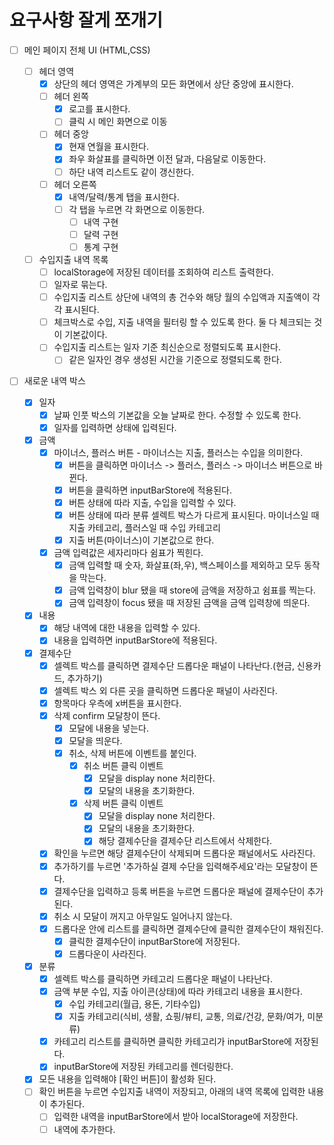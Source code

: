 # 요구사항 잘게 쪼개기

- [ ] 메인 페이지 전체 UI (HTML,CSS)

  - [ ] 헤더 영역
    - [x] 상단의 헤더 영역은 가계부의 모든 화면에서 상단 중앙에 표시한다.
    - [ ] 헤더 왼쪽
      - [x] 로고를 표시한다.
      - [ ] 클릭 시 메인 화면으로 이동
    - [ ] 헤더 중앙
      - [x] 현재 연월을 표시한다.
      - [x] 좌우 화살표를 클릭하면 이전 달과, 다음달로 이동한다.
      - [ ] 하단 내역 리스트도 같이 갱신한다.
    - [ ] 헤더 오른쪽
      - [x] 내역/달력/통계 탭을 표시한다.
      - [ ] 각 탭을 누르면 각 화면으로 이동한다.
        - [ ] 내역 구현
        - [ ] 달력 구현
        - [ ] 통계 구현
  - [ ] 수입지출 내역 목록
    - [ ] localStorage에 저장된 데이터를 조회하여 리스트 출력한다.
    - [ ] 일자로 묶는다.
    - [ ] 수입지출 리스트 상단에 내역의 총 건수와 해당 월의 수입액과 지출액이 각각 표시된다.
    - [ ] 체크박스로 수입, 지출 내역을 필터링 할 수 있도록 한다. 둘 다 체크되는 것이 기본값이다.
    - [ ] 수입지출 리스트는 일자 기준 최신순으로 정렬되도록 표시한다.
      - [ ] 같은 일자인 경우 생성된 시간을 기준으로 정렬되도록 한다.

- [ ] 새로운 내역 박스
  - [x] 일자
    - [x] 날짜 인풋 박스의 기본값을 오늘 날짜로 한다. 수정할 수 있도록 한다.
    - [x] 일자를 입력하면 상태에 입력된다.
  - [x] 금액
    - [x] 마이너스, 플러스 버튼 - 마이너스는 지출, 플러스는 수입을 의미한다.
      - [x] 버튼을 클릭하면 마이너스 -> 플러스, 플러스 -> 마이너스 버튼으로 바뀐다.
      - [x] 버튼을 클릭하면 inputBarStore에 적용된다.
      - [x] 버튼 상태에 따라 지출, 수입을 입력할 수 있다.
      - [x] 버튼 상태에 따라 분류 셀렉트 박스가 다르게 표시된다. 마이너스일 때 지출 카테고리, 플러스일 때 수입 카테고리
      - [x] 지출 버튼(마이너스)이 기본값으로 한다.
    - [x] 금액 입력값은 세자리마다 쉼표가 찍힌다.
      - [x] 금액 입력할 때 숫자, 화살표(좌,우), 백스페이스를 제외하고 모두 동작을 막는다.
      - [x] 금액 입력창이 blur 됐을 때 store에 금액을 저장하고 쉼표를 찍는다.
      - [x] 금액 입력창이 focus 됐을 때 저장된 금액을 금액 입력창에 띄운다.
  - [x] 내용
    - [x] 해당 내역에 대한 내용을 입력할 수 있다.
    - [x] 내용을 입력하면 inputBarStore에 적용된다.
  - [x] 결제수단
    - [x] 셀렉트 박스를 클릭하면 결제수단 드롭다운 패널이 나타난다.(현금, 신용카드, 추가하기)
    - [x] 셀렉트 박스 외 다른 곳을 클릭하면 드롭다운 패널이 사라진다.
    - [x] 항목마다 우측에 x버튼을 표시한다.
    - [x] 삭제 confirm 모달창이 뜬다.
      - [x] 모달에 내용을 넣는다.
      - [x] 모달을 띄운다.
      - [x] 취소, 삭제 버튼에 이벤트를 붙인다.
        - [x] 취소 버튼 클릭 이벤트
          - [x] 모달을 display none 처리한다.
          - [x] 모달의 내용을 초기화한다.
        - [x] 삭제 버튼 클릭 이벤트
          - [x] 모달을 display none 처리한다.
          - [x] 모달의 내용을 초기화한다.
          - [x] 해당 결제수단을 결제수단 리스트에서 삭제한다.
    - [x] 확인을 누르면 해당 결제수단이 삭제되며 드롭다운 패널에서도 사라진다.
    - [x] 추가하기를 누르면 '추가하실 결제 수단을 입력해주세요'라는 모달창이 뜬다.
    - [x] 결제수단을 입력하고 등록 버튼을 누르면 드롭다운 패널에 결제수단이 추가된다.
    - [x] 취소 시 모달이 꺼지고 아무일도 일어나지 않는다.
    - [x] 드롭다운 안에 리스트를 클릭하면 결제수단에 클릭한 결제수단이 채워진다.
      - [x] 클릭한 결제수단이 inputBarStore에 저장된다.
      - [x] 드롭다운이 사라진다.
  - [x] 분류
    - [x] 셀렉트 박스를 클릭하면 카테고리 드롭다운 패널이 나타난다.
    - [x] 금액 부분 수입, 지출 아이콘(상태)에 따라 카테고리 내용을 표시한다.
      - [x] 수입 카테고리(월급, 용돈, 기타수입)
      - [x] 지출 카테고리(식비, 생활, 쇼핑/뷰티, 교통, 의료/건강, 문화/여가, 미분류)
    - [x] 카테고리 리스트를 클릭하면 클릭한 카테고리가 inputBarStore에 저장된다.
    - [x] inputBarStore에 저장된 카테고리를 렌더링한다.
  - [x] 모든 내용을 입력해야 [확인 버튼]이 활성화 된다.
  - [ ] 확인 버튼을 누르면 수입지출 내역이 저장되고, 아래의 내역 목록에 입력한 내용이 추가된다.
    - [ ] 입력한 내역을 inputBarStore에서 받아 localStorage에 저장한다.
    - [ ] 내역에 추가한다.
